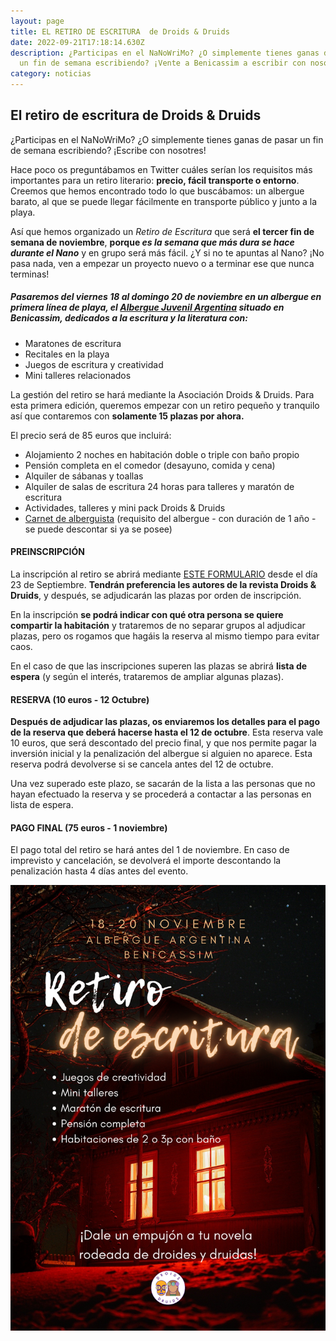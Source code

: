 ```yaml
---
layout: page
title: EL RETIRO DE ESCRITURA  de Droids & Druids
date: 2022-09-21T17:18:14.630Z
description: ¿Participas en el NaNoWriMo? ¿O simplemente tienes ganas de pasar
  un fin de semana escribiendo? ¡Vente a Benicassim a escribir con nosotres!
category: noticias
---
```

## El retiro de escritura de Droids & Druids

¿Participas en el NaNoWriMo? ¿O simplemente tienes ganas de pasar un fin de semana escribiendo? ¡Escribe con nosotres!

Hace poco os preguntábamos en Twitter cuáles serían los requisitos más importantes para un retiro literario: **precio, fácil transporte o entorno**. Creemos que hemos encontrado todo lo que buscábamos: un albergue barato, al que se puede llegar fácilmente en transporte público y junto a la playa.

Así que hemos organizado un *Retiro de Escritura* que será **el tercer fin de semana de noviembre**, **porque *es la semana que más dura se hace durante el Nano*** y en grupo será más fácil. ¿Y si no te apuntas al Nano? ¡No pasa nada, ven a empezar un proyecto nuevo o a terminar ese que nunca terminas!

##### Pasaremos del viernes 18 al domingo 20 de noviembre en un albergue en primera línea de playa, el [Albergue Juvenil Argentina](https://ivaj.gva.es/es/detalle-albergue/-/asset_publisher/j5whEpT4Ok1b/content/albergue-juvenil-argentina-benicasim) situado en Benicassim, dedicados a la escritura y la literatura con:

* Maratones de escritura
* Recitales en la playa
* Juegos de escritura y creatividad
* Mini talleres relacionados 

La gestión del retiro se hará mediante la Asociación Droids & Druids. Para esta primera edición, queremos empezar con un retiro pequeño y tranquilo así que contaremos con **solamente 15 plazas por ahora.** 

El precio será de 85 euros que incluirá:

* Alojamiento 2 noches en habitación doble o triple con baño propio
* Pensión completa en el comedor (desayuno, comida y cena)
* Alquiler de sábanas y toallas
* Alquiler de salas de escritura 24 horas para talleres y maratón de escritura
* Actividades, talleres y mini pack Droids & Druids
* [Carnet de alberguista](https://hostelpack.com/) (requisito del albergue - con duración de 1 año - se puede descontar si ya se posee) 

#### PREINSCRIPCIÓN

La inscripción al retiro se abrirá mediante [ESTE FORMULARIO](https://docs.google.com/forms/d/1Qkh8EPuv2KLG0Eilpi_GzZ5eonrmj7hdiT3BLfSacsk/edit) desde el día 23 de Septiembre. **Tendrán preferencia les autores de la revista Droids & Druids**, y después, se adjudicarán las plazas por orden de inscripción. 

En la inscripción **se podrá indicar con qué otra persona se quiere compartir la habitación** y trataremos de no separar grupos al adjudicar plazas, pero os rogamos que hagáis la reserva al mismo tiempo para evitar caos.

En el caso de que las inscripciones superen las plazas se abrirá **lista de espera** (y según el interés, trataremos de ampliar algunas plazas). 

#### RESERVA (10 euros - 12 Octubre)

**Después de adjudicar las plazas, os enviaremos los detalles para el pago de la reserva que deberá hacerse hasta el 12 de octubre**. Esta reserva vale 10 euros, que será descontado del precio final, y que nos permite pagar la inversión inicial y la penalización del albergue si alguien no aparece. Esta reserva podrá devolverse si se cancela antes del 12 de octubre. 

Una vez superado este plazo, se sacarán de la lista a las personas que no hayan efectuado la reserva y se procederá a contactar a las personas en lista de espera.

#### PAGO FINAL (75 euros - 1 noviembre)

El pago total del retiro se hará antes del 1 de noviembre. En caso de imprevisto y cancelación, se  devolverá el importe descontando la penalización hasta 4 días antes del evento.

![Cartel que dice: Retiro de escritura - * Alojamiento 2 noches en habitación doble o triple con baño propio * Pensión completa en el comedor (desayuno, comida y cena) * Alquiler de sábanas y toallas * Alquiler de salas de escritura 24 horas para talleres y maratón de escritura * Actividades, talleres y mini pack Droids & Druids * Carnet de alberguista (requisito del albergue - con duración de 2 años - se puede descontar si ya se posee)](/public/images/rsz_1retiro_a4.png)